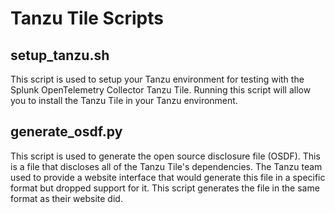 # Tanzu Tile Scripts

## setup_tanzu.sh

This script is used to setup your Tanzu environment for testing with the Splunk OpenTelemetry Collector Tanzu Tile. Running
this script will allow you to install the Tanzu Tile in your Tanzu environment.

## generate_osdf.py

This script is used to generate the open source disclosure file (OSDF). This is a file that discloses all of the Tanzu
Tile's dependencies. The Tanzu team used to provide a website interface that would generate this file in a specific
format but dropped support for it. This script generates the file in the same format as their website did.